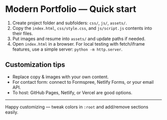 # Modern Portfolio — Quick start


1. Create project folder and subfolders: `css/`, `js/`, `assets/`.
2. Copy the `index.html`, `css/style.css`, and `js/script.js` contents into their files.
3. Put images and resume into `assets/` and update paths if needed.
4. Open `index.html` in a browser. For local testing with fetch/iframe features, use a simple server: `python -m http.server`.


## Customization tips
- Replace copy & images with your own content.
- For contact form: connect to Formspree, Netlify Forms, or your email API.
- To host: GitHub Pages, Netlify, or Vercel are good options.


----


Happy customizing — tweak colors in `:root` and add/remove sections easily.
<link rel="stylesheet" href="css/bootstrap.min.css"/>